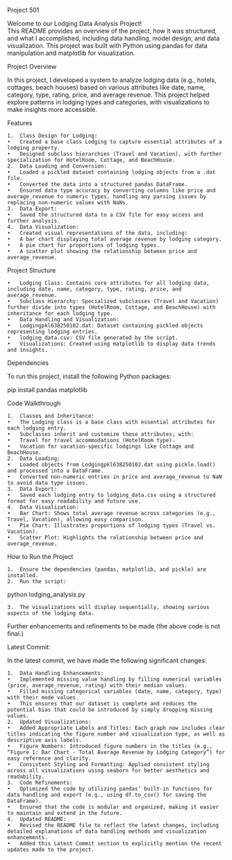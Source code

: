 Project 501

Welcome to our Lodging Data Analysis Project!  
This README provides an overview of the project, how it was structured, and what I accomplished, including data handling, model design, and data visualization. This project was built with Python using pandas for data manipulation and matplotlib for visualization.

Project Overview

In this project, I developed a system to analyze lodging data (e.g., hotels, cottages, beach houses) based on various attributes like date, name, category, type, rating, price, and average revenue. This project helped explore patterns in lodging types and categories, with visualizations to make insights more accessible.

Features

	1.	Class Design for Lodging:
	•	Created a base class Lodging to capture essential attributes of a lodging property.
	•	Designed subclass hierarchies (Travel and Vacation), with further specialization for HotelRoom, Cottage, and BeachHouse.
	2.	Data Loading and Conversion:
	•	Loaded a pickled dataset containing lodging objects from a .dat file.
	•	Converted the data into a structured pandas DataFrame.
	•	Ensured data type accuracy by converting columns like price and average_revenue to numeric types, handling any parsing issues by replacing non-numeric values with NaNs.
	3.	Data Export:
	•	Saved the structured data to a CSV file for easy access and further analysis.
	4.	Data Visualization:
	•	Created visual representations of the data, including:
	•	A bar chart displaying total average revenue by lodging category.
	•	A pie chart for proportions of lodging types.
	•	A scatter plot showing the relationship between price and average_revenue.

Project Structure

	•	Lodging Class: Contains core attributes for all lodging data, including date, name, category, type, rating, price, and average_revenue.
	•	Subclass Hierarchy: Specialized subclasses (Travel and Vacation) further divide into types (HotelRoom, Cottage, and BeachHouse) with inheritance for each lodging type.
	•	Data Handling and Visualization:
	•	Lodgingpkl638250102.dat: Dataset containing pickled objects representing lodging entries.
	•	lodging_data.csv: CSV file generated by the script.
	•	Visualizations: Created using matplotlib to display data trends and insights.

Dependencies

To run this project, install the following Python packages:

pip install pandas matplotlib

Code Walkthrough

	1.	Classes and Inheritance:
	•	The Lodging class is a base class with essential attributes for each lodging entry.
	•	Subclasses inherit and customize these attributes, with:
	•	Travel for travel accommodations (HotelRoom type).
	•	Vacation for vacation-specific lodgings like Cottage and BeachHouse.
	2.	Data Loading:
	•	Loaded objects from Lodgingpkl638250102.dat using pickle.load() and processed into a DataFrame.
	•	Converted non-numeric entries in price and average_revenue to NaN to avoid data type issues.
	3.	Data Export:
	•	Saved each lodging entry to lodging_data.csv using a structured format for easy readability and future use.
	4.	Data Visualization:
	•	Bar Chart: Shows total average revenue across categories (e.g., Travel, Vacation), allowing easy comparison.
	•	Pie Chart: Illustrates proportions of lodging types (Travel vs. Vacation).
	•	Scatter Plot: Highlights the relationship between price and average_revenue.

How to Run the Project

	1.	Ensure the dependencies (pandas, matplotlib, and pickle) are installed.
	2.	Run the script:

python lodging_analysis.py


	3.	The visualizations will display sequentially, showing various aspects of the lodging data.

Further enhancements and refinements to be made (the above code is not final.)

Latest Commit:



In the latest commit, we have made the following significant changes:

	1.	Data Handling Enhancements:
	•	Implemented missing value handling by filling numerical variables (price, average_revenue, rating) with their median values.
	•	Filled missing categorical variables (date, name, category, type) with their mode values.
	•	This ensures that our dataset is complete and reduces the potential bias that could be introduced by simply dropping missing values.
	2.	Updated Visualizations:
	•	Added Appropriate Labels and Titles: Each graph now includes clear titles indicating the figure number and visualization type, as well as descriptive axis labels.
	•	Figure Numbers: Introduced figure numbers in the titles (e.g., “Figure 1: Bar Chart - Total Average Revenue by Lodging Category”) for easy reference and clarity.
	•	Consistent Styling and Formatting: Applied consistent styling across all visualizations using seaborn for better aesthetics and readability.
	3.	Code Refinements:
	•	Optimized the code by utilizing pandas’ built-in functions for data handling and export (e.g., using df.to_csv() for saving the DataFrame).
	•	Ensured that the code is modular and organized, making it easier to maintain and extend in the future.
	4.	Updated README:
	•	Revised the README file to reflect the latest changes, including detailed explanations of data handling methods and visualization enhancements.
	•	Added this Latest Commit section to explicitly mention the recent updates made to the project.

